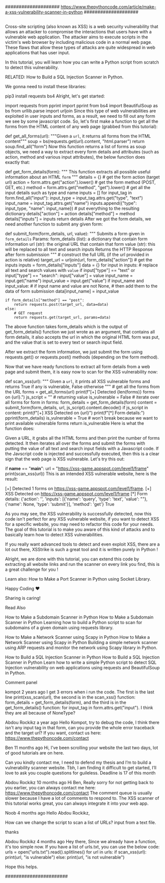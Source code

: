 ##
####################
https://www.thepythoncode.com/article/make-a-xss-vulnerability-scanner-in-python
####################
##

Cross-site scripting (also known as XSS) is a web security vulnerability that allows an attacker to compromise the interactions that users have with a vulnerable web application. The attacker aims to execute scripts in the victim's web browser by including malicious code in a normal web page. These flaws that allow these types of attacks are quite widespread in web applications that has user input.

In this tutorial, you will learn how you can write a Python script from scratch to detect this vulnerability.

RELATED: How to Build a SQL Injection Scanner in Python.

We gonna need to install these libraries:

pip3 install requests bs4
Alright, let's get started:


import requests
from pprint import pprint
from bs4 import BeautifulSoup as bs
from urllib.parse import urljoin
Since this type of web vulnerabilities are exploited in user inputs and forms, as a result, we need to fill out any form we see by some javascript code. So, let's first make a function to get all the forms from the HTML content of any web page (grabbed from this tutorial):

def get_all_forms(url):
    """Given a `url`, it returns all forms from the HTML content"""
    soup = bs(requests.get(url).content, "html.parser")
    return soup.find_all("form")
Now this function returns a list of forms as soup objects, we need a way to extract every form details and attributes (such as action, method and various input attributes), the below function does exactly that:

def get_form_details(form):
    """
    This function extracts all possible useful information about an HTML `form`
    """
    details = {}
    # get the form action (target url)
    action = form.attrs.get("action").lower()
    # get the form method (POST, GET, etc.)
    method = form.attrs.get("method", "get").lower()
    # get all the input details such as type and name
    inputs = []
    for input_tag in form.find_all("input"):
        input_type = input_tag.attrs.get("type", "text")
        input_name = input_tag.attrs.get("name")
        inputs.append({"type": input_type, "name": input_name})
    # put everything to the resulting dictionary
    details["action"] = action
    details["method"] = method
    details["inputs"] = inputs
    return details
After we got the form details, we need another function to submit any given form:

def submit_form(form_details, url, value):
    """
    Submits a form given in `form_details`
    Params:
        form_details (list): a dictionary that contain form information
        url (str): the original URL that contain that form
        value (str): this will be replaced to all text and search inputs
    Returns the HTTP Response after form submission
    """
    # construct the full URL (if the url provided in action is relative)
    target_url = urljoin(url, form_details["action"])
    # get the inputs
    inputs = form_details["inputs"]
    data = {}
    for input in inputs:
        # replace all text and search values with `value`
        if input["type"] == "text" or input["type"] == "search":
            input["value"] = value
        input_name = input.get("name")
        input_value = input.get("value")
        if input_name and input_value:
            # if input name and value are not None, 
            # then add them to the data of form submission
            data[input_name] = input_value

    if form_details["method"] == "post":
        return requests.post(target_url, data=data)
    else:
        # GET request
        return requests.get(target_url, params=data)
The above function takes form_details which is the output of get_form_details() function we just wrote as an argument, that contains all form details, it also accepts the url in which the original HTML form was put, and the value that is set to every text or search input field.


After we extract the form information, we just submit the form using requests.get() or requests.post() methods (depending on the form method).

Now that we have ready functions to extract all form details from a web page and submit them, it is easy now to scan for the XSS vulnerability now:

def scan_xss(url):
    """
    Given a `url`, it prints all XSS vulnerable forms and 
    returns True if any is vulnerable, False otherwise
    """
    # get all the forms from the URL
    forms = get_all_forms(url)
    print(f"[+] Detected {len(forms)} forms on {url}.")
    js_script = "<Script>alert('hi')</scripT>"
    # returning value
    is_vulnerable = False
    # iterate over all forms
    for form in forms:
        form_details = get_form_details(form)
        content = submit_form(form_details, url, js_script).content.decode()
        if js_script in content:
            print(f"[+] XSS Detected on {url}")
            print(f"[*] Form details:")
            pprint(form_details)
            is_vulnerable = True
            # won't break because we want to print available vulnerable forms
    return is_vulnerable
Here is what the function does:

Given a URL, it grabs all the HTML forms and then print the number of forms detected.
It then iterates all over the forms and submit the forms with putting the value of all text and search input fields with a Javascript code.
If the Javscript code is injected and successfully executed, then this is a clear sign that the web page is XSS vulnerable.
Let's try this out:

if __name__ == "__main__":
    url = "https://xss-game.appspot.com/level1/frame"
    print(scan_xss(url))
This is an intended XSS vulnerable website, here is the result:

[+] Detected 1 forms on https://xss-game.appspot.com/level1/frame.
[+] XSS Detected on https://xss-game.appspot.com/level1/frame
[*] Form details:
{'action': '',
 'inputs': [{'name': 'query',
             'type': 'text',
             'value': "<Script>alert('hi')</scripT>"},
            {'name': None, 'type': 'submit'}],
 'method': 'get'}
True

As you may see, the XSS vulnerability is successfully detected, now this code isn't perfect for any XSS vulnerable website, if you want to detect XSS for a specific website, you may need to refactor this code for your needs. The goal of this tutorial is to make you aware of this kind of attacks and to basically learn how to detect XSS vulnerabilities.

If you really want advanced tools to detect and even exploit XSS, there are a lot out there, XSStrike is such a great tool and it is written purely in Python !

Alright, we are done with this tutorial, you can extend this code by extracting all website links and run the scanner on every link you find, this is a great challenge for you !

Learn also: How to Make a Port Scanner in Python using Socket Library.


Happy Coding ♥

Sharing is caring!

 




Read Also

How to Make a Subdomain Scanner in Python
How to Make a Subdomain Scanner in Python
Learning how to build a Python script to scan for subdomains of a given domain using requests library.

How to Make a Network Scanner using Scapy in Python
How to Make a Network Scanner using Scapy in Python
Building a simple network scanner using ARP requests and monitor the network using Scapy library in Python.

How to Build a SQL Injection Scanner in Python
How to Build a SQL Injection Scanner in Python
Learn how to write a simple Python script to detect SQL Injection vulnerability on web applications using requests and BeautifulSoup in Python.


Comment panel

kompot 2 years ago
I get 3 errors when i run the code. The first is the last line print(xss_scan(url), the second is in the scan_xss() function: form_details = get_form_details(form), and the third is in the get_form_details() function: for input_tag in form.attrs.get("input"). I think they are all because of NoneType?


Abdou Rockikz a year ago
Hello Kompot, try to debug the code, I think there isn't any input tag in that form, can you provide the whole error traceback and the target url?
If you want, contact us here: https://www.thepythoncode.com/contact 


Ben 11 months ago
Hi, I’ve been scrolling your website the last two days, lot of good tutorials are on here.

Can you kindly contact me, I need to defend my thesis and I’m to build a vulnerability scanner website. Tbh, I am finding it difficult to get started, I’ll love to ask you couple questions for guileless. Deadline is 17 of this month


Abdou Rockikz 10 months ago
Hi Ben,
Really sorry for not getting back to you earlier, you can always contact me here: https://www.thepythoncode.com/contact 
The comment queue is usually slower because I have a lot of comments to respond to.
The XSS scanner of this tutorial works great, you can always integrate it into your web app.


Noob 4 months ago
Hello Abdou Rockikz,

How can we change the script to scan a list of URLs? input from a text file.

thanks


Abdou Rockikz 4 months ago
Hey there,
Since we already have a function, it's too simple now. If you have a list of urls.txt, you can use the below code:
urls = open("urls.txt").read().splitlines()
for url in urls:
  if scan_xss(url):
    print(url, "is vulnerable")
  else:
    print(url, "is not vulnerable")

Hope this helps.

#######################
##
##
